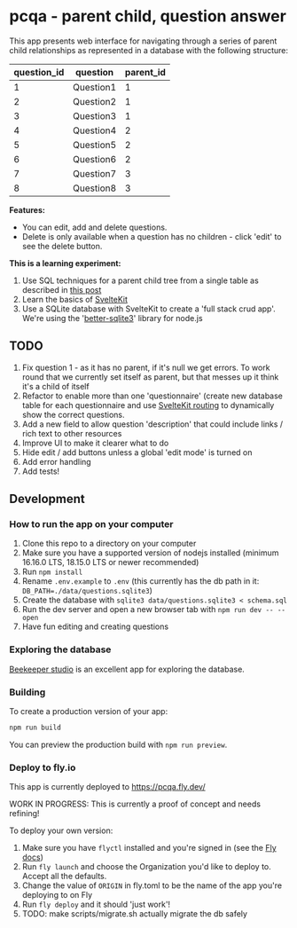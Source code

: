 # pcqa - parent child, question answer

This app presents web interface for navigating through a series of parent child relationships as represented in a database with the following structure:

| question_id | question   | parent_id |
|-------------|------------|-----------|
| 1           | Question1  | 1         |
| 2           | Question2  | 1         |
| 3           | Question3  | 1         |
| 4           | Question4  | 2         |
| 5           | Question5  | 2         |
| 6           | Question6  | 2         |
| 7           | Question7  | 3         |
| 8           | Question8  | 3         |


**Features:**  
- You can edit, add and delete questions.
- Delete is only available when a question has no children - click 'edit' to see the delete button.

**This is a learning experiment:**  
1. Use SQL techniques for a parent child tree from a single table as described in [this post](https://learnsql.com/blog/query-parent-child-tree/)
2. Learn the basics of [SvelteKit](https://kit.svelte.dev/)
3. Use a SQLite database with SvelteKit to create a 'full stack crud app'. We're using the '[better-sqlite3](https://github.com/WiseLibs/better-sqlite3)' library for node.js

## TODO

1. Fix question 1 - as it has no parent, if it's null we get errors. To work round that we currently set itself as parent, but that messes up it think it's a child of itself
1. Refactor to enable more than one 'questionnaire' (create new database table for each questionnaire and use [SvelteKit routing](https://www.thisdot.co/blog/a-deep-dive-into-sveltekit-routing-with-our-starter-dev-github-showcase) to dynamically show the correct questions.
1. Add a new field to allow question 'description' that could include links / rich text to other resources
1. Improve UI to make it clearer what to do
1. Hide edit / add buttons unless a global 'edit mode' is turned on
1. Add error handling
1. Add tests!

## Development

### How to run the app on your computer

1. Clone this repo to a directory on your computer
1. Make sure you have a supported version of nodejs installed (minimum 16.16.0 LTS, 18.15.0 LTS or newer recommended)
1. Run `npm install`
1. Rename `.env.example` to `.env` (this currently has the db path in it: `DB_PATH=./data/questions.sqlite3`)
4. Create the database with `sqlite3 data/questions.sqlite3 < schema.sql`
5. Run the dev server and open a new browser tab with `npm run dev -- --open`
6. Have fun editing and creating questions

### Exploring the database

[Beekeeper studio](https://github.com/beekeeper-studio/beekeeper-studio/releases) is an excellent app for exploring the database.

### Building

To create a production version of your app:

```bash
npm run build
```

You can preview the production build with `npm run preview`.

### Deploy to fly.io

This app is currently deployed to https://pcqa.fly.dev/

WORK IN PROGRESS: This is currently a proof of concept and needs refining!

To deploy your own version:

1. Make sure you have `flyctl` installed and you're signed in (see the [Fly docs](https://fly.io/docs/hands-on/install-flyctl/))
1. Run `fly launch` and choose the Organization you'd like to deploy to. Accept all the defaults.
1. Change the value of `ORIGIN` in fly.toml to be the name of the app you're deploying to on Fly
1. Run `fly deploy` and it should 'just work'!
1. TODO: make scripts/migrate.sh actually migrate the db safely
